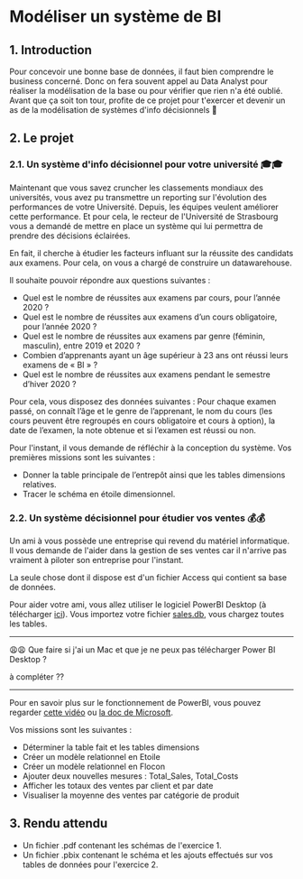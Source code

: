 # Modéliser un système de BI

## 1. Introduction
Pour concevoir une bonne base de données, il faut bien comprendre le business concerné. Donc on fera souvent appel au Data Analyst pour réaliser la modélisation de la base ou pour vérifier que rien n'a été oublié. Avant que ça soit ton tour, profite de ce projet pour t'exercer et devenir un as de la modélisation de systèmes d'info décisionnels 🦁

## 2. Le projet
### 2.1. Un système d'info décisionnel pour votre université 🎓🎓

Maintenant que vous savez cruncher les classements mondiaux des universités, vous avez pu transmettre un reporting sur l'évolution des performances de votre Université. Depuis, les équipes veulent améliorer cette performance. Et pour cela, le recteur de l'Université de Strasbourg vous a demandé de mettre en place un système qui lui permettra de prendre des décisions éclairées. 

En fait, il cherche à étudier les facteurs influant sur la réussite des candidats aux examens. Pour cela, on vous a chargé de construire un datawarehouse.

Il souhaite pouvoir répondre aux questions suivantes :
- Quel est le nombre de réussites aux examens par cours, pour l’année 2020 ?
- Quel est le nombre de réussites aux examens d’un cours obligatoire, pour l’année 2020 ?
- Quel est le nombre de réussites aux examens par genre (féminin, masculin), entre 2019 et 2020 ?
- Combien d’apprenants ayant un âge supérieur à 23 ans ont réussi leurs examens de « BI » ?
- Quel est le nombre de réussites aux examens pendant le semestre d’hiver 2020 ?

Pour cela, vous disposez des données suivantes :
Pour chaque examen passé, on connaît l’âge et le genre de l’apprenant, le nom du cours (les cours peuvent être regroupés en cours obligatoire et cours à option), la date de l’examen, la note obtenue et si l’examen est réussi ou non.

Pour l'instant, il vous demande de réfléchir à la conception du système. Vos premières missions sont les suivantes : 
- Donner la table principale de l’entrepôt ainsi que les tables dimensions relatives.
- Tracer le schéma en étoile dimensionnel.

### 2.2. Un système décisionnel pour étudier vos ventes 💰💰

Un ami à vous possède une entreprise qui revend du matériel informatique. Il vous demande de l'aider dans la gestion de ses ventes car il n'arrive pas vraiment à piloter son entreprise pour l'instant. 

La seule chose dont il dispose est d'un fichier Access qui contient sa base de données. 

Pour aider votre ami, vous allez utiliser le logiciel PowerBI Desktop (à télécharger [ici](https://powerbi.microsoft.com/fr-fr/downloads/)). 
Vous importez votre fichier [sales.db](https://drive.google.com/file/d/13AZq7xX1JDkCsFjqUVqGTYJQmLkmAykc/view?usp=sharing), vous chargez toutes les tables. 

___

😩😩 Que faire si j'ai un Mac et que je ne peux pas télécharger Power BI Desktop ?

à compléter ??
___

Pour en savoir plus sur le fonctionnement de PowerBI, vous pouvez regarder [cette vidéo](https://www.youtube.com/watch?v=PwyuzmL0jLU) ou [la doc de Microsoft](https://docs.microsoft.com/fr-fr/power-bi/fundamentals/desktop-getting-started). 

Vos missions sont les suivantes : 
- Déterminer la table fait et les tables dimensions
- Créer un modèle relationnel en Etoile
- Créer un modèle relationnel en Flocon
- Ajouter deux nouvelles mesures : Total_Sales, Total_Costs
- Afficher les totaux des ventes par client et par date
- Visualiser la moyenne des ventes par catégorie de produit

## 3. Rendu attendu
- Un fichier .pdf contenant les schémas de l'exercice 1. 
- Un fichier .pbix contenant le schéma et les ajouts effectués sur vos tables de données pour l'exercice 2. 

